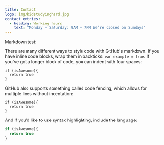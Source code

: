 ```yaml
---
title: Contact
logo: img/kidstudyinghard.jpg
contact_entries:
  - heading: Working hours
    text: "Monday – Saturday: 9AM – 7PM We’re closed on Sundays"
---
```

Markdown test:

There are many different ways to style code with GitHub's markdown. If you have inline code blocks, wrap them in backticks: `var example = true`.  If you've got a longer block of code, you can indent with four spaces:

    if (isAwesome){
      return true
    }

GitHub also supports something called code fencing, which allows for multiple lines without indentation:

```
if (isAwesome){
  return true
}
```

And if you'd like to use syntax highlighting, include the language:

```javascript
if (isAwesome){
  return true
}
```
